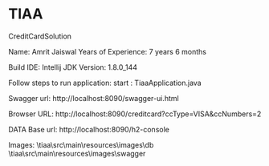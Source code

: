 # TIAA
CreditCardSolution

Name: Amrit Jaiswal
Years of Experience: 7 years 6 months

Build IDE: Intellij
JDK Version: 1.8.0_144

Follow steps to run application: 
start : TiaaApplication.java

Swagger url:
http://localhost:8090/swagger-ui.html

Browser URL:
http://localhost:8090/creditcard?ccType=VISA&ccNumbers=2

DATA Base url:
http://localhost:8090/h2-console

Images:
\tiaa\src\main\resources\images\db
\tiaa\src\main\resources\images\swagger
